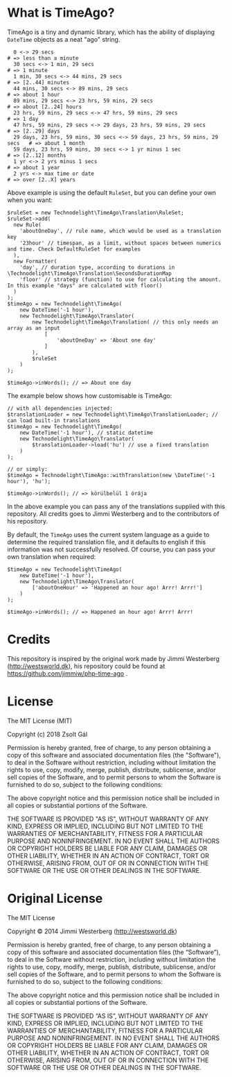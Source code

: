 # What is TimeAgo?

  TimeAgo is a tiny and dynamic library, which has the ability of displaying `DateTime` objects as a neat "ago" string.

```
  0 <-> 29 secs                                                             # => less than a minute
  30 secs <-> 1 min, 29 secs                                                # => 1 minute
  1 min, 30 secs <-> 44 mins, 29 secs                                       # => [2..44] minutes
  44 mins, 30 secs <-> 89 mins, 29 secs                                     # => about 1 hour
  89 mins, 29 secs <-> 23 hrs, 59 mins, 29 secs                             # => about [2..24] hours
  23 hrs, 59 mins, 29 secs <-> 47 hrs, 59 mins, 29 secs                     # => 1 day
  47 hrs, 59 mins, 29 secs <-> 29 days, 23 hrs, 59 mins, 29 secs            # => [2..29] days
  29 days, 23 hrs, 59 mins, 30 secs <-> 59 days, 23 hrs, 59 mins, 29 secs   # => about 1 month
  59 days, 23 hrs, 59 mins, 30 secs <-> 1 yr minus 1 sec                    # => [2..12] months
  1 yr <-> 2 yrs minus 1 secs                                               # => about 1 year
  2 yrs <-> max time or date                                                # => over [2..X] years
```

  Above example is using the default `RuleSet`, but you can define your own when you want:

```
$ruleSet = new Technodelight\TimeAgo\Translation\RuleSet;
$ruleSet->add(
  new Rule(
    'aboutOneDay', // rule name, which would be used as a translation key
    '23hour' // timespan, as a limit, without spaces between numerics and time. Check DefaultRuleSet for examples
  ),
  new Formatter(
    'day', // duration type, according to durations in \Technodelight\TimeAgo\Translation\SecondsDurationMap
    'floor' // strategy (function) to use for calculating the amount. In this example "days" are calculated with floor()
  )
);
$timeAgo = new Technodelight\TimeAgo(
    new DateTime('-1 hour'),
    new Technodelight\TimeAgo\Translator(
        new Technodelight\TimeAgo\Translation( // this only needs an array as an input
            [
                'aboutOneDay' => 'About one day'
            ]
        ),
        $ruleSet
    )
);

$timeAgo->inWords(); // => About one day
```

The example below shows how customisable is TimeAgo:

```
// with all dependencies injected:
$translationLoader = new Technodelight\TimeAgo\TranslationLoader; // can load built-in translations
$timeAgo = new Technodelight\TimeAgo(
    new DateTime('-1 hour'), // static datetime
    new Technodelight\TimeAgo\Translator(
        $translationLoader->load('hu') // use a fixed translation
    )
);

// or simply:
$timeAgo = Technodelight\TimeAgo::withTranslation(new \DateTime('-1 hour'), 'hu');

$timeAgo->inWords(); // => körülbelül 1 órája

```
  In the above example you can pass any of the translations supplied with this repository. All credits goes to Jimmi Westerberg and to the contributors of his repository.

  By default, the `TimeAgo` uses the current system language as a guide to determine the required translation file, and it defaults to english if this information was not successfully resolved.
  Of course, you can pass your own translation when required:

```
$timeAgo = new Technodelight\TimeAgo(
    new DateTime('-1 hour'),
    new Technodelight\TimeAgo\Translator(
        ['aboutOneHour' => 'Happened an hour ago! Arrr! Arrr!']
    )
);

$timeAgo->inWords(); // => Happened an hour ago! Arrr! Arrr!
```

# Credits

  This repository is inspired by the original work made by Jimmi Westerberg (http://westsworld.dk), his repository could be found at https://github.com/jimmiw/php-time-ago .

# License

The MIT License (MIT)

Copyright (c) 2018 Zsolt Gál

Permission is hereby granted, free of charge, to any person obtaining a copy
of this software and associated documentation files (the "Software"), to deal
in the Software without restriction, including without limitation the rights
to use, copy, modify, merge, publish, distribute, sublicense, and/or sell
copies of the Software, and to permit persons to whom the Software is
furnished to do so, subject to the following conditions:

The above copyright notice and this permission notice shall be included in all
copies or substantial portions of the Software.

THE SOFTWARE IS PROVIDED "AS IS", WITHOUT WARRANTY OF ANY KIND, EXPRESS OR
IMPLIED, INCLUDING BUT NOT LIMITED TO THE WARRANTIES OF MERCHANTABILITY,
FITNESS FOR A PARTICULAR PURPOSE AND NONINFRINGEMENT. IN NO EVENT SHALL THE
AUTHORS OR COPYRIGHT HOLDERS BE LIABLE FOR ANY CLAIM, DAMAGES OR OTHER
LIABILITY, WHETHER IN AN ACTION OF CONTRACT, TORT OR OTHERWISE, ARISING FROM,
OUT OF OR IN CONNECTION WITH THE SOFTWARE OR THE USE OR OTHER DEALINGS IN THE
SOFTWARE.

# Original License

The MIT License

Copyright © 2014 Jimmi Westerberg (http://westsworld.dk)

Permission is hereby granted, free of charge, to any person obtaining a copy
of this software and associated documentation files (the “Software”), to deal
in the Software without restriction, including without limitation the rights
to use, copy, modify, merge, publish, distribute, sublicense, and/or sell
copies of the Software, and to permit persons to whom the Software is
furnished to do so, subject to the following conditions:

The above copyright notice and this permission notice shall be included in
all copies or substantial portions of the Software.

THE SOFTWARE IS PROVIDED “AS IS”, WITHOUT WARRANTY OF ANY KIND, EXPRESS OR
IMPLIED, INCLUDING BUT NOT LIMITED TO THE WARRANTIES OF MERCHANTABILITY,
FITNESS FOR A PARTICULAR PURPOSE AND NONINFRINGEMENT. IN NO EVENT SHALL THE
AUTHORS OR COPYRIGHT HOLDERS BE LIABLE FOR ANY CLAIM, DAMAGES OR OTHER
LIABILITY, WHETHER IN AN ACTION OF CONTRACT, TORT OR OTHERWISE, ARISING FROM,
OUT OF OR IN CONNECTION WITH THE SOFTWARE OR THE USE OR OTHER DEALINGS IN
THE SOFTWARE.
